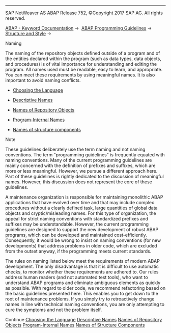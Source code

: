   

* * *

SAP NetWeaver AS ABAP Release 752, ©Copyright 2017 SAP AG. All rights reserved.

[ABAP - Keyword Documentation](https://help.sap.com/doc/abapdocu_752_index_htm/7.52/en-US/abenabap.htm) →  [ABAP Programming Guidelines](https://help.sap.com/doc/abapdocu_752_index_htm/7.52/en-US/abenabap_pgl.htm) →  [Structure and Style](https://help.sap.com/doc/abapdocu_752_index_htm/7.52/en-US/abenstructure_style_guidl.htm) → 

Naming

The naming of the repository objects defined outside of a program and of the entities declared within the program (such as data types, data objects, and procedures) is of vital importance for understanding and editing the program. All names used must be readable, easy to learn, and appropriate. You can meet these requirements by using meaningful names. It is also important to avoid naming conflicts.

-   [Choosing the Language](https://help.sap.com/doc/abapdocu_752_index_htm/7.52/en-US/abenchoice_langu_guidl.htm "Guideline")

-   [Descriptive Names](https://help.sap.com/doc/abapdocu_752_index_htm/7.52/en-US/abentelling_names_guidl.htm "Guideline")

-   [Names of Repository Objects](https://help.sap.com/doc/abapdocu_752_index_htm/7.52/en-US/abennames_repos_obj_guidl.htm "Guideline")

-   [Program-Internal Names](https://help.sap.com/doc/abapdocu_752_index_htm/7.52/en-US/abenprog_intern_names_guidl.htm "Guideline")

-   [Names of structure components](https://help.sap.com/doc/abapdocu_752_index_htm/7.52/en-US/abenstruc_comp_names_guidl.htm "Guideline")

Note

These guidelines deliberately use the term naming and not naming conventions. The term "programming guidelines" is frequently equated with naming conventions. Many of the current programming guidelines are mainly concerned with the definition of prefixes and suffixes, which are more or less meaningful. However, we pursue a different approach here. Part of these guidelines is rightly dedicated to the discussion of meaningful names. However, this discussion does not represent the core of these guidelines.

A maintenance organization is responsible for maintaining monolithic ABAP applications that have evolved over time and that may include complex procedures without a clearly defined task, large quantities of global data objects and cryptic/misleading names. For this type of organization, the appeal for strict naming conventions with standardized prefixes and suffixes may be understandable. However, the current programming guidelines are designed to support the new development of robust ABAP programs, which can be developed and maintained cost-efficiently. Consequently, it would be wrong to insist on naming conventions (for new developments) that address problems in older code, which are excluded from the outset anyway, if the programming meets current standards.

The rules on naming listed below meet the requirements of modern ABAP development. The only disadvantage is that it is difficult to use automatic checks, to monitor whether these requirements are adhered to. Our rules address human readers (and not automated test tools), who want to understand ABAP programs and eliminate ambiguous elements as quickly as possible. With regard to older code, we recommend refactoring based on the basic guidelines presented here. This enables you to get down to the root of maintenance problems. If you simply try to retroactively change names in line with technical naming conventions, you are only attempting to cure the symptoms and not the problem itself.

Continue
[Choosing the Language](https://help.sap.com/doc/abapdocu_752_index_htm/7.52/en-US/abenchoice_langu_guidl.htm)
[Descriptive Names](https://help.sap.com/doc/abapdocu_752_index_htm/7.52/en-US/abentelling_names_guidl.htm)
[Names of Repository Objects](https://help.sap.com/doc/abapdocu_752_index_htm/7.52/en-US/abennames_repos_obj_guidl.htm)
[Program-Internal Names](https://help.sap.com/doc/abapdocu_752_index_htm/7.52/en-US/abenprog_intern_names_guidl.htm)
[Names of Structure Components](https://help.sap.com/doc/abapdocu_752_index_htm/7.52/en-US/abenstruc_comp_names_guidl.htm)